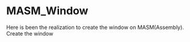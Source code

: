 # MASM_Window
Here is been the realization to create the window on MASM(Assembly). Create the window
```c++

```
